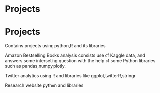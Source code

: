 # Projects
<html>
  <head>
    <h1>Projects</h1>
  </head>
  <body>
    <p>Contains projects using python,R and its libraries</p>
    <p>Amazon Bestselling Books analysis consists use of Kaggle data, and answers some interseting question
      with the help of some Python libraries such as pandas,numpy,plotly.</p>
    <p>Twitter analytics using R and libraries like ggplot,twitterR,stringr</p>
    <p>Research website python and libraries</p>
    
   </body 
  </html>
